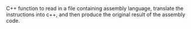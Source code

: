 C++ function to read in a file containing assembly language, translate the instructions into c++, and then produce the original result of the assembly code.
